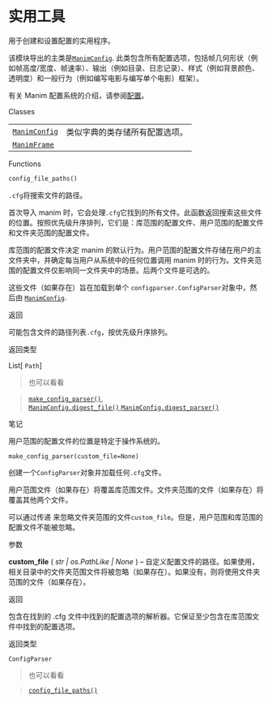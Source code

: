 # 实用工具

用于创建和设置配置的实用程序。

该模块导出的主类是[`ManimConfig`](). 此类包含所有配置选项，包括帧几何形状（例如帧高度/宽度、帧速率）、输出（例如目录、日志记录）、样式（例如背景颜色、透明度）和一般行为（例如编写电影与编写单个电影）框架）。

有关 Manim 配置系统的介绍，请参阅[配置]()。

Classes

|||
|-|-|
[`ManimConfig`]()|类似字典的类存储所有配置选项。
[`ManimFrame`]()|

Functions

```py
config_file_paths()
```

`.cfg`将搜索文件的路径。

首次导入 manim 时，它会处理`.cfg`它找到的所有文件。此函数返回搜索这些文件的位置。按照优先级升序排列，它们是：库范围的配置文件、用户范围的配置文件和文件夹范围的配置文件。

库范围的配置文件决定 manim 的默认行为。用户范围的配置文件存储在用户的主文件夹中，并确定每当用户从系统中的任何位置调用 manim 时的行为。文件夹范围的配置文件仅影响同一文件夹中的场景。后两个文件是可选的。

这些文件（如果存在）旨在加载到单个 `configparser.ConfigParser`对象中，然后由 [`ManimConfig`]().

返回

可能包含文件的路径列表`.cfg`，按优先级升序排列。

返回类型

List\[ `Path`\]


> 也可以看看

> [`make_config_parser()`](), [`ManimConfig.digest_file()`](),[`ManimConfig.digest_parser()`]()


笔记

用户范围的配置文件的位置是特定于操作系统的。

`make_config_parser(custom_file=None)`

创建一个`ConfigParser`对象并加载任何`.cfg`文件。

用户范围文件（如果存在）将覆盖库范围文件。文件夹范围的文件（如果存在）将覆盖其他两个文件。

可以通过传递 来忽略文件夹范围的文件`custom_file`。但是，用户范围和库范围的配置文件不能被忽略。

参数

**custom_file** ( _str_ _|_ _os.PathLike_ _|_ _None_ ) – 自定义配置文件的路径。如果使用，相关目录中的文件夹范围文件将被忽略（如果存在）。如果没有，则将使用文件夹范围的文件（如果存在）。

返回

包含在找到的 .cfg 文件中找到的配置选项的解析器。它保证至少包含在库范围文件中找到的配置选项。

返回类型

`ConfigParser`

> 也可以看看

> [`config_file_paths()`]()
